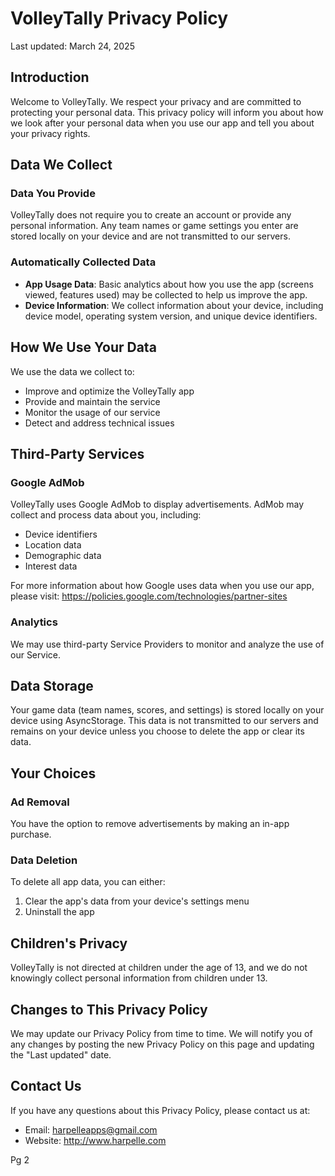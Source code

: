 # VolleyTally Privacy Policy

Last updated: March 24, 2025

## Introduction

Welcome to VolleyTally. We respect your privacy and are committed to protecting your personal data. This privacy policy will inform you about how we look after your personal data when you use our app and tell you about your privacy rights.

## Data We Collect

### Data You Provide

VolleyTally does not require you to create an account or provide any personal information. Any team names or game settings you enter are stored locally on your device and are not transmitted to our servers.

### Automatically Collected Data

- **App Usage Data**: Basic analytics about how you use the app (screens viewed, features used) may be collected to help us improve the app.
- **Device Information**: We collect information about your device, including device model, operating system version, and unique device identifiers.

## How We Use Your Data

We use the data we collect to:
- Improve and optimize the VolleyTally app
- Provide and maintain the service
- Monitor the usage of our service
- Detect and address technical issues

## Third-Party Services

### Google AdMob

VolleyTally uses Google AdMob to display advertisements. AdMob may collect and process data about you, including:
- Device identifiers
- Location data
- Demographic data
- Interest data

For more information about how Google uses data when you use our app, please visit: https://policies.google.com/technologies/partner-sites

### Analytics

We may use third-party Service Providers to monitor and analyze the use of our Service.

## Data Storage

Your game data (team names, scores, and settings) is stored locally on your device using AsyncStorage. This data is not transmitted to our servers and remains on your device unless you choose to delete the app or clear its data.

## Your Choices

### Ad Removal
You have the option to remove advertisements by making an in-app purchase.

### Data Deletion
To delete all app data, you can either:
1. Clear the app's data from your device's settings menu
2. Uninstall the app

## Children's Privacy

VolleyTally is not directed at children under the age of 13, and we do not knowingly collect personal information from children under 13.

## Changes to This Privacy Policy

We may update our Privacy Policy from time to time. We will notify you of any changes by posting the new Privacy Policy on this page and updating the "Last updated" date.

## Contact Us

If you have any questions about this Privacy Policy, please contact us at:
- Email: harpelleapps@gmail.com
- Website: http://www.harpelle.com

Pg 2
